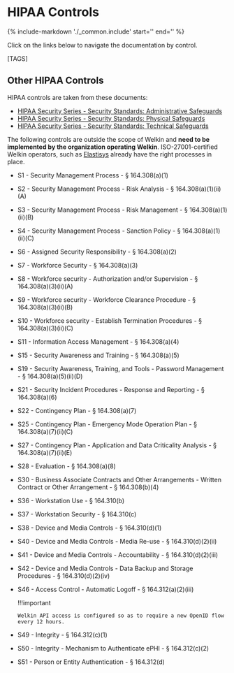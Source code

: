# HIPAA Controls

{%
   include-markdown './_common.include'
   start='<!--legal-disclaimer-start-->'
   end='<!--legal-disclaimer-end-->'
%}

Click on the links below to navigate the documentation by control.

[TAGS]

## Other HIPAA Controls

HIPAA controls are taken from these documents:

- [HIPAA Security Series - Security Standards: Administrative Safeguards](https://www.hhs.gov/sites/default/files/ocr/privacy/hipaa/administrative/securityrule/adminsafeguards.pdf)
- [HIPAA Security Series - Security Standards: Physical Safeguards](https://www.hhs.gov/sites/default/files/ocr/privacy/hipaa/administrative/securityrule/physsafeguards.pdf)
- [HIPAA Security Series - Security Standards: Technical Safeguards](https://www.hhs.gov/sites/default/files/ocr/privacy/hipaa/administrative/securityrule/techsafeguards.pdf)

The following controls are outside the scope of Welkin and **need to be implemented by the organization operating Welkin**. ISO-27001-certified Welkin operators, such as [Elastisys](https://elastisys.com) already have the right processes in place.

- S1 - Security Management Process - § 164.308(a)(1)
- S2 - Security Management Process - Risk Analysis - § 164.308(a)(1)(ii)(A)
- S3 - Security Management Process - Risk Management - § 164.308(a)(1)(ii)(B)
- S4 - Security Management Process - Sanction Policy - § 164.308(a)(1)(ii)(C)
- S6 - Assigned Security Responsibility - § 164.308(a)(2)
- S7 - Workforce Security - § 164.308(a)(3)
- S8 - Workforce security - Authorization and/or Supervision - § 164.308(a)(3)(ii)(A)
- S9 - Workforce security - Workforce Clearance Procedure - § 164.308(a)(3)(ii)(B)
- S10 - Workforce security - Establish Termination Procedures - § 164.308(a)(3)(ii)(C)
- S11 - Information Access Management - § 164.308(a)(4)
- S15 - Security Awareness and Training - § 164.308(a)(5)
- S19 - Security Awareness, Training, and Tools - Password Management - § 164.308(a)(5)(ii)(D)
- S21 - Security Incident Procedures - Response and Reporting - § 164.308(a)(6)
- S22 - Contingency Plan - § 164.308(a)(7)
- S25 - Contingency Plan - Emergency Mode Operation Plan - § 164.308(a)(7)(ii)(C)
- S27 - Contingency Plan - Application and Data Criticality Analysis - § 164.308(a)(7)(ii)(E)
- S28 - Evaluation - § 164.308(a)(8)
- S30 - Business Associate Contracts and Other Arrangements - Written Contract or Other Arrangement - § 164.308(b)(4)
- S36 - Workstation Use - § 164.310(b)
- S37 - Workstation Security - § 164.310(c)
- S38 - Device and Media Controls - § 164.310(d)(1)
- S40 - Device and Media Controls - Media Re-use - § 164.310(d)(2)(ii)
- S41 - Device and Media Controls - Accountability - § 164.310(d)(2)(iii)
- S42 - Device and Media Controls - Data Backup and Storage Procedures - § 164.310(d)(2)(iv)
- S46 - Access Control - Automatic Logoff - § 164.312(a)(2)(iii)

  !!!important

      Welkin API access is configured so as to require a new OpenID flow every 12 hours.

- S49 - Integrity - § 164.312(c)(1)
- S50 - Integrity - Mechanism to Authenticate ePHI - § 164.312(c)(2)
- S51 - Person or Entity Authentication - § 164.312(d)
